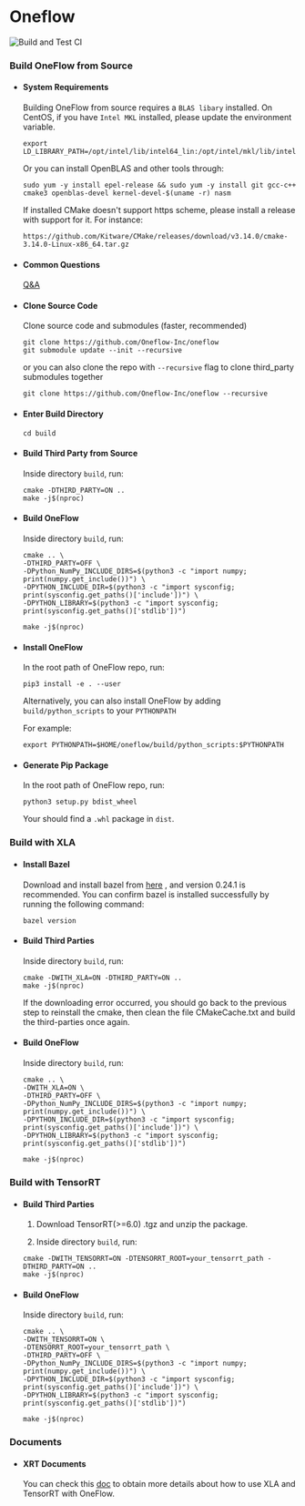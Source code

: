 # Oneflow
![Build and Test CI](https://github.com/Oneflow-Inc/oneflow/workflows/Build%20and%20Test%20CI/badge.svg?branch=develop)

### Build OneFlow from Source
- #### System Requirements
  Building OneFlow from source requires a `BLAS libary` installed. On CentOS, if you have `Intel MKL` installed, please update the environment variable. 

  ```
  export LD_LIBRARY_PATH=/opt/intel/lib/intel64_lin:/opt/intel/mkl/lib/intel64:$LD_LIBRARY_PATH
  ```

  Or you can install OpenBLAS and other tools through:

  ```
  sudo yum -y install epel-release && sudo yum -y install git gcc-c++ cmake3 openblas-devel kernel-devel-$(uname -r) nasm
  ```

  If installed CMake doesn't support https scheme, please install a release with support for it. For instance:
  ```
  https://github.com/Kitware/CMake/releases/download/v3.14.0/cmake-3.14.0-Linux-x86_64.tar.gz
  ```

- #### Common Questions

  [Q&A](docs/source/q-and-a.md)

- #### Clone Source Code

  Clone source code and submodules (faster, recommended)

  ```
  git clone https://github.com/Oneflow-Inc/oneflow
  git submodule update --init --recursive
  ```

  or you can also clone the repo with `--recursive` flag to clone third_party submodules together

  ```
  git clone https://github.com/Oneflow-Inc/oneflow --recursive
  ```

- #### Enter Build Directory

  ```
  cd build
  ```

- #### Build Third Party from Source

  Inside directory `build`, run:
  ```
  cmake -DTHIRD_PARTY=ON .. 
  make -j$(nproc)
  ```

- #### Build OneFlow

  Inside directory `build`, run:
  ```
  cmake .. \
  -DTHIRD_PARTY=OFF \
  -DPython_NumPy_INCLUDE_DIRS=$(python3 -c "import numpy; print(numpy.get_include())") \
  -DPYTHON_INCLUDE_DIR=$(python3 -c "import sysconfig; print(sysconfig.get_paths()['include'])") \
  -DPYTHON_LIBRARY=$(python3 -c "import sysconfig; print(sysconfig.get_paths()['stdlib'])")

  make -j$(nproc)
  ```

- #### Install OneFlow

  In the root path of OneFlow repo, run:
  ```
  pip3 install -e . --user
  ```

  Alternatively, you can also install OneFlow by adding `build/python_scripts` to your `PYTHONPATH`

  For example:
  ```
  export PYTHONPATH=$HOME/oneflow/build/python_scripts:$PYTHONPATH
  ```

- #### Generate Pip Package

  In the root path of OneFlow repo, run:
  ```
  python3 setup.py bdist_wheel
  ```
  Your should find a `.whl` package in `dist`.

### Build with XLA

- #### Install Bazel

  Download and install bazel from [here](https://docs.bazel.build/versions/1.0.0/bazel-overview.html) , and version 0.24.1 is recommended. You can confirm bazel is installed successfully by running the following command:

  ```shell
  bazel version
  ```

- #### Build Third Parties

  Inside directory `build`, run:

  ```shell
  cmake -DWITH_XLA=ON -DTHIRD_PARTY=ON ..
  make -j$(nproc)
  ```

  If the downloading error occurred, you should go back to the previous step to reinstall the cmake, then clean the file CMakeCache.txt and build the third-parties once again.

- #### Build OneFlow

  Inside directory `build`, run:
  ```shell
  cmake .. \
  -DWITH_XLA=ON \
  -DTHIRD_PARTY=OFF \
  -DPython_NumPy_INCLUDE_DIRS=$(python3 -c "import numpy; print(numpy.get_include())") \
  -DPYTHON_INCLUDE_DIR=$(python3 -c "import sysconfig; print(sysconfig.get_paths()['include'])") \
  -DPYTHON_LIBRARY=$(python3 -c "import sysconfig; print(sysconfig.get_paths()['stdlib'])")
  
  make -j$(nproc)
  ```

### Build with TensorRT

- #### Build Third Parties

  1. Download TensorRT(>=6.0) .tgz and unzip the package.
  
  2. Inside directory `build`, run:
  
  ```shell
  cmake -DWITH_TENSORRT=ON -DTENSORRT_ROOT=your_tensorrt_path -DTHIRD_PARTY=ON ..
  make -j$(nproc)
  ```
- #### Build OneFlow

  Inside directory `build`, run:
  ```shell
  cmake .. \
  -DWITH_TENSORRT=ON \
  -DTENSORRT_ROOT=your_tensorrt_path \
  -DTHIRD_PARTY=OFF \
  -DPython_NumPy_INCLUDE_DIRS=$(python3 -c "import numpy; print(numpy.get_include())") \
  -DPYTHON_INCLUDE_DIR=$(python3 -c "import sysconfig; print(sysconfig.get_paths()['include'])") \
  -DPYTHON_LIBRARY=$(python3 -c "import sysconfig; print(sysconfig.get_paths()['stdlib'])")

  make -j$(nproc)
  ```

### Documents

 - #### XRT Documents

   You can check this [doc](./oneflow/xrt/README.md) to obtain more details about how to use XLA and TensorRT with OneFlow.
